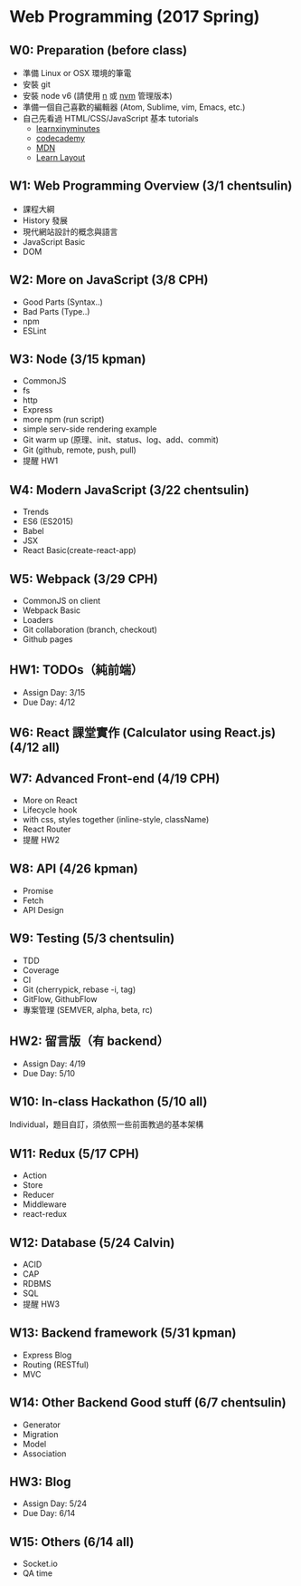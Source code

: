 # Web Programming (2017 Spring)

## W0: Preparation (before class)
- 準備 Linux or OSX 環境的筆電
- 安裝 git
- 安裝 node v6 (請使用 [n](https://github.com/tj/n) 或 [nvm](https://github.com/creationix/nvm) 管理版本)
- 準備一個自己喜歡的編輯器 (Atom, Sublime, vim, Emacs, etc.)
- 自己先看過 HTML/CSS/JavaScript 基本 tutorials
  - [learnxinyminutes](https://learnxinyminutes.com/)
  - [codecademy](https://www.codecademy.com/)
  - [MDN](https://developer.mozilla.org/zh-TW/)
  - [Learn Layout](http://learnlayout.com/)


## W1: Web Programming Overview (3/1 chentsulin)
- 課程大綱
- History 發展
- 現代網站設計的概念與語言
- JavaScript Basic
- DOM

## W2: More on JavaScript (3/8 CPH)
- Good Parts (Syntax..)
- Bad Parts (Type..)
- npm
- ESLint

## W3: Node (3/15 kpman)
- CommonJS
- fs
- http
- Express
- more npm (run script)
- simple serv-side rendering example
- Git warm up (原理、init、status、log、add、commit)
- Git (github, remote, push, pull)
- 提醒 HW1

## W4: Modern JavaScript (3/22 chentsulin)
- Trends
- ES6 (ES2015)
- Babel
- JSX
- React Basic(create-react-app)

## W5: Webpack (3/29 CPH)
- CommonJS on client
- Webpack Basic
- Loaders
- Git collaboration (branch, checkout)
- Github pages

## HW1: TODOs（純前端）
- Assign Day: 3/15
- Due Day: 4/12

## W6: React 課堂實作 (Calculator using React.js) (4/12 all)


## W7: Advanced Front-end (4/19 CPH)
- More on React
- Lifecycle hook
- with css, styles together (inline-style, className)
- React Router
- 提醒 HW2

## W8: API (4/26 kpman)
- Promise
- Fetch
- API Design

## W9: Testing (5/3 chentsulin)
- TDD
- Coverage
- CI
- Git (cherrypick, rebase -i, tag)
- GitFlow, GithubFlow
- 專案管理 (SEMVER, alpha, beta, rc)

## HW2: 留言版（有 backend）
- Assign Day: 4/19
- Due Day: 5/10

## W10: In-class Hackathon (5/10 all)
Individual，題目自訂，須依照一些前面教過的基本架構

## W11: Redux (5/17 CPH)
- Action
- Store
- Reducer
- Middleware
- react-redux

## W12: Database (5/24 Calvin)
- ACID
- CAP
- RDBMS
- SQL
- 提醒 HW3

## W13: Backend framework (5/31 kpman)
- Express Blog
- Routing (RESTful)
- MVC

## W14: Other Backend Good stuff (6/7 chentsulin)
- Generator
- Migration
- Model
- Association

## HW3: Blog
- Assign Day: 5/24
- Due Day: 6/14

## W15: Others (6/14 all)
- Socket.io
- QA time


